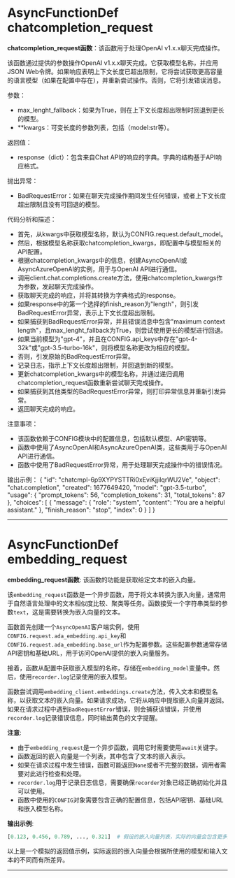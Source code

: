# AsyncFunctionDef chatcompletion_request
**chatcompletion_request函数**：该函数用于处理OpenAI v1.x.x聊天完成操作。

该函数通过提供的参数操作OpenAI v1.x.x聊天完成。它获取模型名称，并应用JSON Web令牌。如果响应表明上下文长度已超出限制，它将尝试获取更高容量的语言模型（如果在配置中存在），并重新尝试操作。否则，它将引发错误消息。

参数：
- max_lenght_fallback：如果为True，则在上下文长度超出限制时回退到更长的模型。
- **kwargs：可变长度的参数列表，包括（model:str等）。

返回值：
- response（dict）：包含来自Chat API的响应的字典。字典的结构基于API响应格式。

抛出异常：
- BadRequestError：如果在聊天完成操作期间发生任何错误，或者上下文长度超出限制且没有可回退的模型。

代码分析和描述：
- 首先，从kwargs中获取模型名称，默认为CONFIG.request.default_model。
- 然后，根据模型名称获取chatcompletion_kwargs，即配置中与模型相关的API配置。
- 根据chatcompletion_kwargs中的信息，创建AsyncOpenAI或AsyncAzureOpenAI的实例，用于与OpenAI API进行通信。
- 调用client.chat.completions.create方法，使用chatcompletion_kwargs作为参数，发起聊天完成操作。
- 获取聊天完成的响应，并将其转换为字典格式的response。
- 如果response中的第一个选择的finish_reason为"length"，则引发BadRequestError异常，表示上下文长度超出限制。
- 如果捕获到BadRequestError异常，并且错误消息中包含"maximum context length"，且max_lenght_fallback为True，则尝试使用更长的模型进行回退。
- 如果当前模型为"gpt-4"，并且在CONFIG.api_keys中存在"gpt-4-32k"或"gpt-3.5-turbo-16k"，则将模型名称更改为相应的模型。
- 否则，引发原始的BadRequestError异常。
- 记录日志，指示上下文长度超出限制，并回退到新的模型。
- 更新chatcompletion_kwargs中的模型名称，并通过递归调用chatcompletion_request函数重新尝试聊天完成操作。
- 如果捕获到其他类型的BadRequestError异常，则打印异常信息并重新引发异常。
- 返回聊天完成的响应。

注意事项：
- 该函数依赖于CONFIG模块中的配置信息，包括默认模型、API密钥等。
- 函数中使用了AsyncOpenAI和AsyncAzureOpenAI类，这些类用于与OpenAI API进行通信。
- 函数中使用了BadRequestError异常，用于处理聊天完成操作中的错误情况。

输出示例：
{
    "id": "chatcmpl-6p9XYPYSTTRi0xEviKjjilqrWU2Ve",
    "object": "chat.completion",
    "created": 1677649420,
    "model": "gpt-3.5-turbo",
    "usage": {
        "prompt_tokens": 56,
        "completion_tokens": 31,
        "total_tokens": 87
    },
    "choices": [
        {
            "message": {
                "role": "system",
                "content": "You are a helpful assistant."
            },
            "finish_reason": "stop",
            "index": 0
        }
    ]
}
***
# AsyncFunctionDef embedding_request
**embedding_request函数**: 该函数的功能是获取给定文本的嵌入向量。

该`embedding_request`函数是一个异步函数，用于将文本转换为嵌入向量，通常用于自然语言处理中的文本相似度比较、聚类等任务。函数接受一个字符串类型的参数`text`，这是需要转换为嵌入向量的文本。

函数首先创建一个`AsyncOpenAI`客户端实例，使用`CONFIG.request.ada_embedding.api_key`和`CONFIG.request.ada_embedding.base_url`作为配置参数。这些配置参数通常存储API密钥和基础URL，用于访问OpenAI提供的嵌入向量服务。

接着，函数从配置中获取嵌入模型的名称，存储在`embedding_model`变量中。然后，使用`recorder.log`记录使用的嵌入模型。

函数尝试调用`embedding_client.embeddings.create`方法，传入文本和模型名称，以获取文本的嵌入向量。如果请求成功，它将从响应中提取嵌入向量并返回。如果在请求过程中遇到`BadRequestError`错误，则会捕获该错误，并使用`recorder.log`记录错误信息，同时输出黄色的文字提醒。

**注意**:
- 由于`embedding_request`是一个异步函数，调用它时需要使用`await`关键字。
- 函数返回的嵌入向量是一个列表，其中包含了文本的嵌入表示。
- 如果在请求过程中发生错误，函数可能返回`None`或者不完整的数据，调用者需要对此进行检查和处理。
- `recorder.log`用于记录日志信息，需要确保`recorder`对象已经正确初始化并且可以使用。
- 函数中使用的`CONFIG`对象需要包含正确的配置信息，包括API密钥、基础URL和嵌入模型名称。

**输出示例**:
```python
[0.123, 0.456, 0.789, ..., 0.321]  # 假设的嵌入向量列表，实际的向量会包含更多的浮点数值
```
以上是一个模拟的返回值示例，实际返回的嵌入向量会根据所使用的模型和输入文本的不同而有所差异。
***
